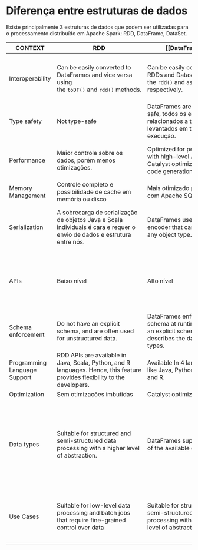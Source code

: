 # Diferença entre estruturas de dados

Existe principalmente 3 estruturas de dados que podem ser utilizadas para o processamento distribuído em Apache Spark: RDD, DataFrame, DataSet.

| CONTEXT                      | RDD                                                                                                                         | [[DataFrame]]                                                                                            | DATASET                                                                                                                                                                           |
| ---------------------------- | --------------------------------------------------------------------------------------------------------------------------- | -------------------------------------------------------------------------------------------------------- | --------------------------------------------------------------------------------------------------------------------------------------------------------------------------------- |
|                              |                                                                                                                             |                                                                                                          |                                                                                                                                                                                   |
| Interoperability             | Can be easily converted to DataFrames and vice versa using the `toDF()` and `rdd()` methods.                                | Can be easily converted to RDDs and Datasets using the `rdd()` and `as[]` methods respectively.          | Can be easily converted to DataFrames using the `toDF()` method, and to RDDs using the `rdd()` method.                                                                            |
| Type safety                  | Not type-safe                                                                                                               | DataFrames are not type-safe, todos os erros relacionados a tipagem são levantados em tempo de execução. | Datasets are type-safe, A estrutura dos dados é feita em tempo de compilação.                                                                                                     |
| Performance                  | Maior controle sobre os dados, porém menos otimizações.                                                                     | Optimized for performance, with high-level API, Catalyst optimizer, and code generation.                 | Datasets são mais rápidos pode permitirem otimizações em nível da JVM.                                                                                                            |
| Memory Management            | Controle completo e possibilidade de cache em memória ou disco                                                              | Mais otimizado por contar com Apache SQL.                                                                | support most of the available dataTypes                                                                                                                                           |
| Serialization                | A sobrecarga de serialização de objetos Java e Scala individuais é cara e requer o envio de dados e estrutura entre nós.    | DataFrames use a generic encoder that can handle any object type.                                        | Datasets are serialized using specialized encoders that are optimized for performance.                                                                                            |
| APIs                         | Baixo nível                                                                                                                 | Alto nível                                                                                               | API mais expressiva que pode ser escrita tanto no paradigma orientado a objetos quanto funcional.                                                                                 |
| Schema enforcement           | Do not have an explicit schema, and are often used for unstructured data.                                                   | DataFrames enforce schema at runtime. Have an explicit schema that describes the data and its types.     | Datasets enforce schema at compile time.                                                                                                                                          |
| Programming Language Support | RDD APIs are available in Java, Scala, Python, and R languages. Hence, this feature provides flexibility to the developers. | Available In 4 languages like Java, Python, Scala, and R.                                                | Only available in Scala and Java.                                                                                                                                                 |
| Optimization                 | Sem otimizações imbutidas                                                                                                   | Catalyst optimizer.                                                                                      | Catalyst optimizer.                                                                                                                                                               |
| Data types                   | Suitable for structured and semi-structured data processing with a higher level of abstraction.                             | DataFrames supports most of the available dataTypes                                                      | Datasets support all of the same data types as DataFrames, but they also support user-defined types. Datasets are more flexible when it comes to working with complex data types. |
| Use Cases                    | Suitable for low-level data processing and batch jobs that require fine-grained control over data                           | Suitable for structured and semi-structured data processing with a higher-level of abstraction.          | Suitable for high-performance batch and stream processing with strong typing and functional programming.                                                                          |

